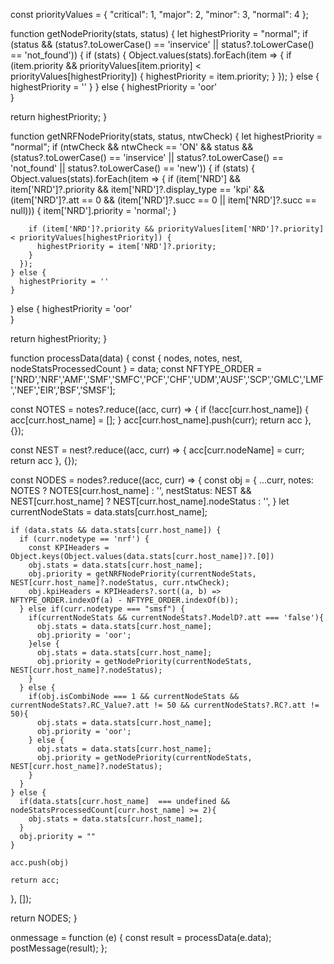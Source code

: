 const priorityValues = { "critical": 1, "major": 2, "minor": 3, "normal": 4 };

function getNodePriority(stats, status) {
  let highestPriority = "normal";
  if (status && (status?.toLowerCase() == 'inservice' || status?.toLowerCase() == 'not_found')) {
    if (stats) {
      Object.values(stats).forEach(item => {
        if (item.priority && priorityValues[item.priority] < priorityValues[highestPriority]) {
          highestPriority = item.priority;
        }
      });
    } else {
      highestPriority = ''
    }
  } else {
    highestPriority = 'oor'    
  }

  return highestPriority;
}

function getNRFNodePriority(stats, status, ntwCheck) {
  let highestPriority = "normal";
  if (ntwCheck && ntwCheck == 'ON' && status && (status?.toLowerCase() == 'inservice' || status?.toLowerCase() == 'not_found' || status?.toLowerCase() == 'new')) {
    if (stats) {
      Object.values(stats).forEach(item => {
        if (item['NRD'] && item['NRD']?.priority && item['NRD']?.display_type == 'kpi' && (item['NRD']?.att == 0 && (item['NRD']?.succ == 0 || item['NRD']?.succ == null))) {
          item['NRD'].priority = 'normal';
        }
        
        if (item['NRD']?.priority && priorityValues[item['NRD']?.priority] < priorityValues[highestPriority]) {
          highestPriority = item['NRD']?.priority;
        }
      });
    } else {
      highestPriority = ''
    }
  } else {
    highestPriority = 'oor'    
  }

  return highestPriority;
}

function processData(data) {
  const { nodes, notes, nest, nodeStatsProcessedCount } = data;
  const NFTYPE_ORDER = ['NRD','NRF','AMF','SMF','SMFC','PCF','CHF','UDM','AUSF','SCP','GMLC','LMF','NEF','EIR','BSF','SMSF'];

  const NOTES = notes?.reduce((acc, curr) => {
    if (!acc[curr.host_name]) {
      acc[curr.host_name] = [];
    }
    acc[curr.host_name].push(curr);
    return acc
  }, {});

  const NEST = nest?.reduce((acc, curr) => {
    acc[curr.nodeName] = curr;
    return acc
  }, {});

  const NODES = nodes?.reduce((acc, curr) => {
    const obj = {
      ...curr,
      notes: NOTES ? NOTES[curr.host_name] : '',
      nestStatus: NEST && NEST[curr.host_name] ? NEST[curr.host_name].nodeStatus : '',
    }
    let currentNodeStats = data.stats[curr.host_name];
    
    if (data.stats && data.stats[curr.host_name]) {
      if (curr.nodetype == 'nrf') {
        const KPIHeaders = Object.keys(Object.values(data.stats[curr.host_name])?.[0])
        obj.stats = data.stats[curr.host_name];
        obj.priority = getNRFNodePriority(currentNodeStats, NEST[curr.host_name]?.nodeStatus, curr.ntwCheck);
        obj.kpiHeaders = KPIHeaders?.sort((a, b) => NFTYPE_ORDER.indexOf(a) - NFTYPE_ORDER.indexOf(b));
      } else if(curr.nodetype === "smsf") {
        if(currentNodeStats && currentNodeStats?.ModelD?.att === 'false'){
          obj.stats = data.stats[curr.host_name];
          obj.priority = 'oor';
        }else {
          obj.stats = data.stats[curr.host_name];
          obj.priority = getNodePriority(currentNodeStats, NEST[curr.host_name]?.nodeStatus);
        }
      } else {
        if(obj.isCombiNode === 1 && currentNodeStats && currentNodeStats?.RC_Value?.att != 50 && currentNodeStats?.RC?.att != 50){
          obj.stats = data.stats[curr.host_name];
          obj.priority = 'oor';
        } else {
          obj.stats = data.stats[curr.host_name];
          obj.priority = getNodePriority(currentNodeStats, NEST[curr.host_name]?.nodeStatus);
        }
      }
    } else {
      if(data.stats[curr.host_name]  === undefined && nodeStatsProcessedCount[curr.host_name] >= 2){
        obj.stats = data.stats[curr.host_name];
      }
      obj.priority = ""
    }

    acc.push(obj)

    return acc;
  }, []);

  return NODES;
}


onmessage = function (e) {
  const result = processData(e.data);
  postMessage(result);
};
